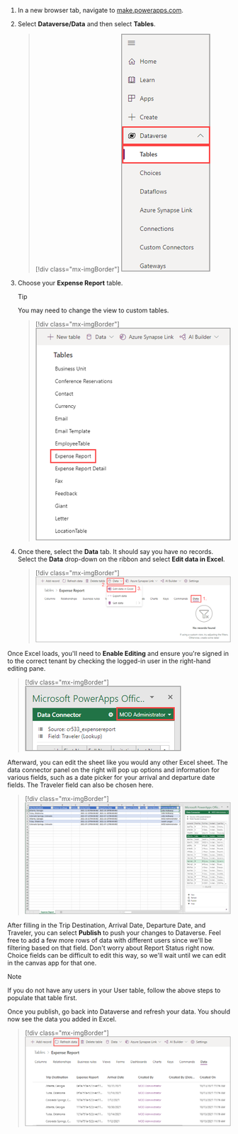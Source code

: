 1. In a new browser tab, navigate to [make.powerapps.com](https://make.powerapps.com/?azure-portal=true).

1. Select **Dataverse/Data** and then select **Tables**.

   > [!div class="mx-imgBorder"]
   > [![Screenshot of the navigation pane with Dataverse and Tables highlighted.](../media/tables.png)](../media/tables.png#lightbox)

1. Choose your **Expense Report** table.
   > [!Tip]
   > You may need to change the view to custom tables.

   > [!div class="mx-imgBorder"]
   > [![Screenshot of the list of tables with Expense Report highlighted.](../media/expense-report.png)](../media/expense-report.png#lightbox)

1. Once there, select the **Data** tab. It should say you have no records. Select the **Data** drop-down on the ribbon and select **Edit data in Excel**.

   > [!div class="mx-imgBorder"]
   > [![Screenshot of the Expense Report table's Data tab with the Data menu expanded to show the Edit data in Excel option.](../media/edit-data.png)](../media/edit-data.png#lightbox)

Once Excel loads, you'll need to **Enable Editing** and ensure you're signed in to the correct tenant by checking the logged-in user in the right-hand editing pane.

   > [!div class="mx-imgBorder"]
   > [![Screenshot of PowerApps with the logged-in user highlighted.](../media/user.png)](../media/user.png#lightbox)

Afterward, you can edit the sheet like you would any other Excel sheet. The data connector panel on the right will pop up options and information for various fields, such as a date picker for your arrival and departure date fields. The Traveler field can also be chosen here.

   > [!div class="mx-imgBorder"]
   > [![Screenshot of the Excel spreadsheet with the data connector panel to the right.](../media/excel.png)](../media/excel.png#lightbox)

After filling in the Trip Destination, Arrival Date, Departure Date, and Traveler, you can select **Publish** to push your changes to Dataverse. Feel free to add a few more rows of data with different users since we'll be filtering based on that field. Don't worry about Report Status right now. Choice fields can be difficult to edit this way, so we'll wait until we can edit in the canvas app for that one.

> [!NOTE]
> If you do not have any users in your User table, follow the above steps to populate that table first.

Once you publish, go back into Dataverse and refresh your data. You should now see the data you added in Excel.

   > [!div class="mx-imgBorder"]
   > [![Screenshot of the Expense Report table with the Refresh data button highlighted.](../media/refresh.png)](../media/refresh.png#lightbox)
